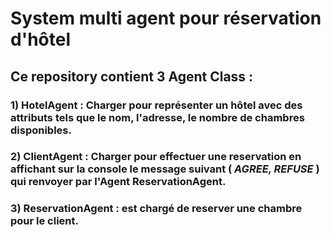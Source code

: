 # System multi agent pour réservation d'hôtel 
## Ce repository contient 3 Agent Class  : 
### 1) HotelAgent : Charger pour représenter un hôtel avec des attributs tels que le nom, l'adresse, le nombre de chambres disponibles. 
### 2) ClientAgent : Charger pour effectuer une reservation en affichant sur la console le message suivant (  *AGREE, REFUSE* )  qui renvoyer par l'Agent ReservationAgent.
### 3) ReservationAgent : est chargé de reserver une chambre pour le client. 
